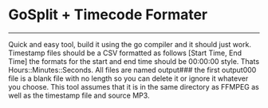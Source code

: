 # GoSplit + Timecode Formater
---
Quick and easy tool, build it using the go compiler and it should just work.
Timestamp files should be a CSV formatted as follows [Start Time, End Time] the formats for the start and end time should be 00:00:00 style. Thats Hours::Minutes::Seconds.
All files are named output### the first output000 file is a blank file with no length so you can delete it or ignore it whatever you choose. This tool assumes that it is in the same directory as FFMPEG as well as the timestamp file and source MP3.
